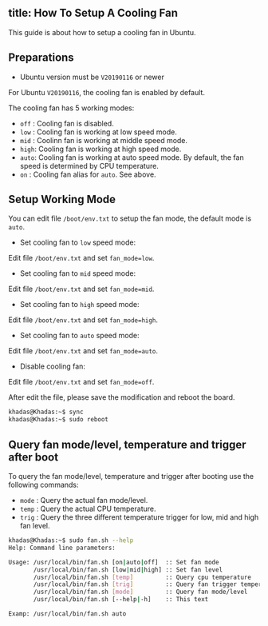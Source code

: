 title: How To Setup A Cooling Fan
---

This guide is about how to setup a cooling fan in Ubuntu.

## Preparations

* Ubuntu version must be `V20190116` or newer

For Ubuntu `V20190116`, the cooling fan is enabled by default.

The cooling fan has 5 working modes:

* `off` : Cooling fan is disabled.
* `low` : Cooling fan is working at low speed mode.
* `mid` : Coolinn fan is working at middle speed mode.
* `high`: Cooling fan is working at high speed mode.
* `auto`: Cooling fan is working at auto speed mode. By default, the fan speed is determined by CPU temperature.
* `on`  : Cooling fan alias for `auto`. See above.

## Setup Working Mode

You can edit file `/boot/env.txt` to setup the fan mode, the default mode is `auto`.

* Set cooling fan to `low` speed mode:

Edit file `/boot/env.txt` and set `fan_mode=low`.

* Set cooling fan to `mid` speed mode:

Edit file `/boot/env.txt` and set `fan_mode=mid`.

* Set cooling fan to `high` speed mode:

Edit file `/boot/env.txt` and set `fan_mode=high`.

* Set cooling fan to `auto` speed mode:

Edit file `/boot/env.txt` and set `fan_mode=auto`.

* Disable cooling fan:

Edit file `/boot/env.txt` and set `fan_mode=off`.

After edit the file, please save the modification and reboot the board.

```bash
khadas@Khadas:~$ sync
khadas@Khadas:~$ sudo reboot
```

## Query fan mode/level, temperature and trigger after boot

To query the fan mode/level, temperature and trigger after booting use the following commands:

* `mode` : Query the actual fan mode/level.
* `temp` : Query the actual CPU temperature.
* `trig` : Query the three different temperature trigger for low, mid and high fan level.

```bash
khadas@Khadas:~$ sudo fan.sh --help
Help: Command line parameters:

Usage: /usr/local/bin/fan.sh [on|auto|off]  :: Set fan mode
       /usr/local/bin/fan.sh [low|mid|high] :: Set fan level
       /usr/local/bin/fan.sh [temp]         :: Query cpu temperature
       /usr/local/bin/fan.sh [trig]         :: Query fan trigger temperature
       /usr/local/bin/fan.sh [mode]         :: Query fan mode/level
       /usr/local/bin/fan.sh [--help|-h]    :: This text

Examp: /usr/local/bin/fan.sh auto
```
